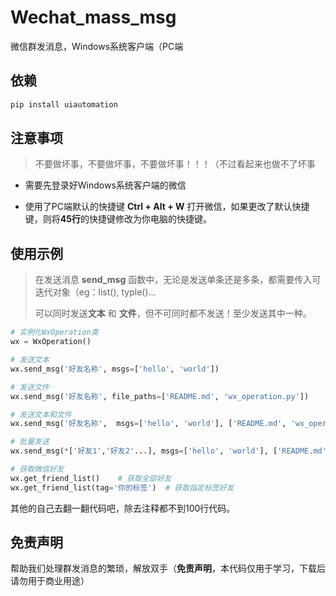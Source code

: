 # Wechat_mass_msg

微信群发消息，Windows系统客户端（PC端



## 依赖

```python
pip install uiautomation
```



## 注意事项

> 不要做坏事，不要做坏事，不要做坏事！！！（不过看起来也做不了坏事

- 需要先登录好Windows系统客户端的微信

- 使用了PC端默认的快捷键 **Ctrl + Alt + W** 打开微信，如果更改了默认快捷键，则将**45行**的快捷键修改为你电脑的快捷键。



## 使用示例

> 在发送消息 **send_msg** 函数中，无论是发送单条还是多条，都需要传入可迭代对象（eg：list(), typle()...
>
> 可以同时发送**文本** 和 **文件**，但不可同时都不发送！至少发送其中一种。



```python
# 实例化WxOperation类
wx = WxOperation()

# 发送文本
wx.send_msg('好友名称', msgs=['hello', 'world'])

# 发送文件
wx.send_msg('好友名称', file_paths=['README.md', 'wx_operation.py'])

# 发送文本和文件
wx.send_msg('好友名称',  msgs=['hello', 'world'], ['README.md', 'wx_operation.py'])

# 批量发送
wx.send_msg(*['好友1','好友2'...], msgs=['hello', 'world'], ['README.md', 'wx_operation.py'])

# 获取微信好友
wx.get_friend_list()	# 获取全部好友
wx.get_friend_list(tag='你的标签')  # 获取指定标签好友
```



其他的自己去翻一翻代码吧，除去注释都不到100行代码。





## 免责声明

帮助我们处理群发消息的繁琐，解放双手（**免责声明**，本代码仅用于学习，下载后请勿用于商业用途）


